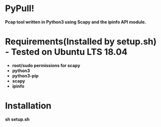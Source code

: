 # PyPull!
<strong><b>Pcap tool written in Python3 using Scapy and the ipinfo API module.</b></strong>
# Requirements(Installed by setup.sh) - Tested on Ubuntu LTS 18.04
<ul><strong><b>
 <li>root/sudo permissions for scapy</li>
 <li>python3</li>
 <li>python3-pip</li>
 <li>scapy</li>
 <li>ipinfo</li>
</ul></b></strong>

# Installation
<strong><b>
 sh setup.sh
</b></strong>
